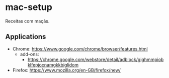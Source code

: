 # mac-setup
Receitas com maçãs.

## Applications

- Chrome: https://www.google.com/chrome/browser/features.html
  - add-ons:
    - https://chrome.google.com/webstore/detail/adblock/gighmmpiobklfepjocnamgkkbiglidom
- Firefox: https://www.mozilla.org/en-GB/firefox/new/
